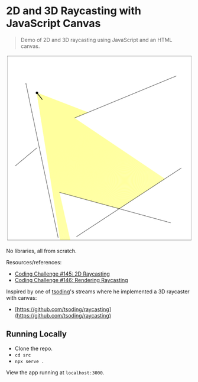 # 2D and 3D Raycasting with JavaScript Canvas

> Demo of 2D and 3D raycasting using JavaScript and an HTML canvas.

![A top-down 2D scene depicting the player as a black dot with a line pointing in the direction it is facing. A yellow cone of view in front of it intersects with walls.](./screenshot.png)

No libraries, all from scratch.

Resources/references:

- [Coding Challenge #145: 2D Raycasting ](https://www.youtube.com/watch?v=TOEi6T2mtHo)
- [Coding Challenge #146: Rendering Raycasting ](https://www.youtube.com/watch?v=vYgIKn7iDH8)

Inspired by one of [tsoding](https://www.twitch.tv/tsoding)'s streams where he implemented a 3D raycaster with canvas:

- [https://github.com/tsoding/raycasting](https://github.com/tsoding/raycasting)

## Running Locally

- Clone the repo.
- `cd src`
- `npx serve .`

View the app running at `localhost:3000`.